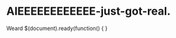AIEEEEEEEEEEEE-just-got-real.
=============================

Weard
$(document).ready(function() {
}
